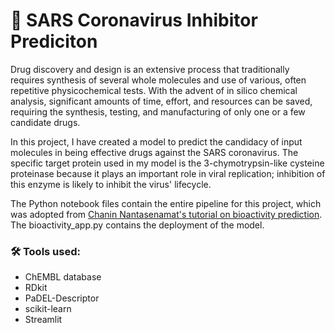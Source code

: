 # :pill: SARS Coronavirus Inhibitor Prediciton

Drug discovery and design is an extensive process that traditionally requires synthesis of several whole molecules and use of various, often repetitive physicochemical tests. With the advent of in silico chemical analysis, significant amounts of time, effort, and resources can be saved, requiring the synthesis, testing, and manufacturing of only one or a few candidate drugs.

In this project, I have created a model to predict the candidacy of input molecules in being effective drugs against the SARS coronavirus. The specific target protein used in my model is the 3-chymotrypsin-like cysteine proteinase because it plays an important role in viral replication; inhibition of this enzyme is likely to inhibit the virus' lifecycle.

The Python notebook files contain the entire pipeline for this project, which was adopted from [Chanin Nantasenamat's tutorial on bioactivity prediction](https://github.com/dataprofessor/code/tree/master/python). The bioactivity_app.py contains the deployment of the model.

### 🛠️ Tools used:
- ChEMBL database
- RDkit
- PaDEL-Descriptor
- scikit-learn
- Streamlit
